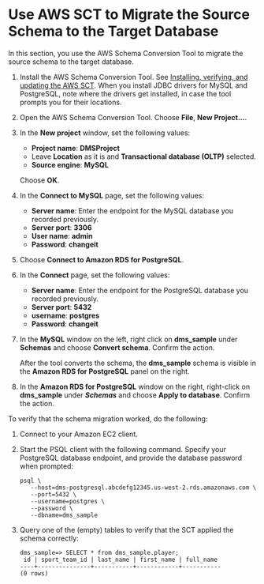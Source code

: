 # Use AWS SCT to Migrate the Source Schema to the Target Database<a name="CHAP_GettingStarted.SCT"></a>

In this section, you use the AWS Schema Conversion Tool to migrate the source schema to the target database\.

1. Install the AWS Schema Conversion Tool\. See [ Installing, verifying, and updating the AWS SCT](https://docs.aws.amazon.com/SchemaConversionTool/latest/userguide/CHAP_Installing.html#CHAP_Installing.Procedure)\. When you install JDBC drivers for MySQL and PostgreSQL, note where the drivers get installed, in case the tool prompts you for their locations\.

1. Open the AWS Schema Conversion Tool\. Choose **File**, **New Project\.\.\.**\.

1. In the **New project** window, set the following values:
   + **Project name**: **DMSProject**
   + Leave **Location** as it is and **Transactional database \(OLTP\)** selected\.
   + **Source engine**: **MySQL**

   Choose **OK**\.

1. In the **Connect to MySQL** page, set the following values:
   + **Server name**: Enter the endpoint for the MySQL database you recorded previously\.
   + **Server port**: **3306**
   + **User name**: **admin**
   + **Password**: **changeit**

1. Choose **Connect to Amazon RDS for PostgreSQL**\. 

1. In the **Connect** page, set the following values:
   + **Server name**: Enter the endpoint for the PostgreSQL database you recorded previously\.
   + **Server port**: **5432**
   + **username**: **postgres**
   + **Password**: **changeit**

1. In the **MySQL** window on the left, right click on **dms\_sample** under **Schemas** and choose **Convert schema**\. Confirm the action\.

   After the tool converts the schema, the **dms\_sample** schema is visible in the **Amazon RDS for PostgreSQL** panel on the right\.

1. In the **Amazon RDS for PostgreSQL** window on the right, right\-click on **dms\_sample** under ***Schemas*** and choose **Apply to database**\. Confirm the action\.

To verify that the schema migration worked, do the following:

1. Connect to your Amazon EC2 client\.

1. Start the PSQL client with the following command\. Specify your PostgreSQL database endpoint, and provide the database password when prompted:

   ```
   psql \
      --host=dms-postgresql.abcdefg12345.us-west-2.rds.amazonaws.com \
      --port=5432 \
      --username=postgres \
      --password \
      --dbname=dms_sample
   ```

1. Query one of the \(empty\) tables to verify that the SCT applied the schema correctly:

   ```
   dms_sample=> SELECT * from dms_sample.player;
    id | sport_team_id | last_name | first_name | full_name
   ----+---------------+-----------+------------+-----------
   (0 rows)
   ```